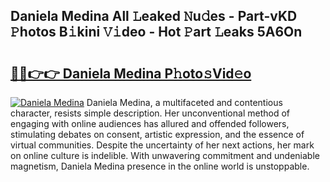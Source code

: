 ## Daniela Medina All 𝙻eaked 𝙽u𝚍es - Part-vKD 𝙿hotos B𝚒kini 𝚅𝚒deo - Hot 𝙿art 𝙻eaks 5A6On

# <h2><a href="http://ld2tq1v.urlbe.top/?page=Daniela+Medina">🔗🔗👉👉 Daniela Medina P𝚑oto𝚜Vid𝚎o</a></h2>

[![Daniela Medina](https://i.imgur.com/eBuTRDB.gif)](http://ld2tq1v.urlbe.top/?page=Daniela+Medina)
Daniela Medina, a multifaceted and contentious character, resists simple description. Her unconventional method of engaging with online audiences has allured and offended followers, stimulating debates on consent, artistic expression, and the essence of virtual communities. Despite the uncertainty of her next actions, her mark on online culture is indelible. With unwavering commitment and undeniable magnetism, Daniela Medina presence in the online world is unstoppable.
